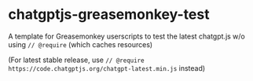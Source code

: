 # chatgptjs-greasemonkey-test

A template for Greasemonkey userscripts to test the latest chatgpt.js w/o using `// @require` (which caches resources)

(For latest stable release, use `// @require https://code.chatgptjs.org/chatgpt-latest.min.js` instead)
